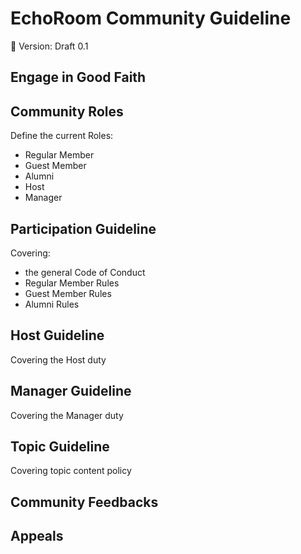 # EchoRoom Community Guideline
:page_with_curl: Version: Draft 0.1

## Engage in Good Faith

## Community Roles
Define the current Roles:
* Regular Member
* Guest Member
* Alumni
* Host
* Manager

## Participation Guideline
Covering:
* the general Code of Conduct
* Regular Member Rules
* Guest Member Rules
* Alumni Rules

## Host Guideline
Covering the Host duty

## Manager Guideline
Covering the Manager duty

## Topic Guideline
Covering topic content policy

## Community Feedbacks

## Appeals
